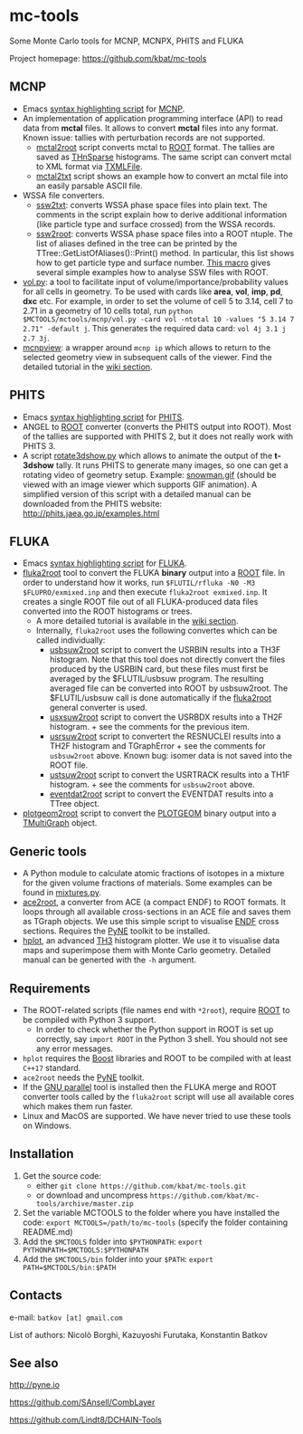 # mc-tools
Some Monte Carlo tools for MCNP, MCNPX, PHITS and FLUKA

Project homepage: https://github.com/kbat/mc-tools

## MСNР
* Emacs [syntax highlighting script](https://github.com/kbat/mc-tools/blob/master/mctools/mcnp/mcnpgen-mode.el) for [MCNP](https://mcnp.lanl.gov).
* An implementation of application programming interface (API) to
    read data from **mctal** files. It allows to convert **mctal**
    files into any format. Known issue: tallies with perturbation
    records are not supported.
  * [mctal2root](https://github.com/kbat/mc-tools/blob/master/mctools/mcnp/mctal2root.py)
      script converts mctal to [ROOT](http://root.cern) format. The
      tallies are saved as
      [THnSparse](https://root.cern.ch/doc/master/classTHnSparse.html)
      histograms. The same script can convert mctal to XML format via [TXMLFile](https://root.cern.ch/doc/master/classTXMLFile.html).
  * [mctal2txt](https://github.com/kbat/mc-tools/blob/master/mctools/mcnp/mctal2txt.py)
      script shows an example how to convert an mctal file into an easily parsable ASCII file.
* WSSA file converters.
  * [ssw2txt](https://github.com/kbat/mc-tools/blob/master/mctools/mcnp/ssw2txt.py):
	  converts WSSA phase space files into plain text. The comments in
	  the script explain how to derive additional information (like
	  particle type and surface crossed) from the WSSA records.
  * [ssw2root](https://github.com/kbat/mc-tools/blob/master/mctools/mcnp/ssw2root.py):
      converts WSSA phase space files into a ROOT ntuple.  The list of
      aliases defined in the tree can be printed by the
      TTree::GetListOfAliases()::Print() method. In particular, this
      list shows how to get particle type and surface number.  [This
      macro](https://github.com/kbat/mc-tools/blob/master/mctools/mcnp/examples/ssw2root/example.C)
      gives several simple examples how to analyse SSW files with
      ROOT.
* [vol.py](https://github.com/kbat/mc-tools/blob/master/mctools/mcnp/vol.py):
    a tool to facilitate input of volume/importance/probability values
    for all cells in geometry. To be used with cards like **area**, **vol**, **imp**, **pd**, **dxc** etc.
	For example, in order to set the volume of cell 5 to 3.14, cell 7 to 2.71 in a geometry of 10 cells total, run
```python $MCTOOLS/mctools/mcnp/vol.py -card vol -ntotal 10 -values "5 3.14 7 2.71" -default j```.
		This generates the required data card: ```vol 4j 3.1 j 2.7 3j```.
* [mcnpview](https://github.com/kbat/mc-tools/blob/master/mctools/mcnp/mcnpview.sh): a wrapper around ``mcnp ip`` which allows to return to the selected geometry view in subsequent calls of the viewer. Find the detailed tutorial in the [wiki section](https://github.com/kbat/mc-tools/wiki/mcnpview).

## PHITS
* Emacs [syntax highlighting script](https://github.com/kbat/mc-tools/blob/master/mctools/phits/phits-mode.el) for [PHITS](http://phits.jaea.go.jp/).
* ANGEL to [ROOT](http://root.cern) converter (converts the PHITS output into ROOT). Most of the tallies are supported with PHITS 2, but it does not really work with PHITS 3.
* A script
    [rotate3dshow.py](https://github.com/kbat/mc-tools/blob/master/mctools/phits/rotate3dshow.py)
    which allows to animate the output of the **t-3dshow** tally. It
    runs PHITS to generate many images, so one can get a rotating
    video of geometry setup. Example:
    [snowman.gif](https://phits.jaea.go.jp/image/snowman.gif)
    (should be viewed with an image viewer which supports GIF
    animation).  A simplified version of this script with a detailed
    manual can be downloaded from the PHITS website:
    <http://phits.jaea.go.jp/examples.html>

## FLUKA
* Emacs [syntax highlighting script](https://github.com/kbat/mc-tools/blob/master/mctools/fluka/fluka-mode.el) for [FLUKA](http://www.fluka.org).
* [fluka2root](https://github.com/kbat/mc-tools/blob/master/mctools/fluka/fluka2root.py) tool to convert the FLUKA **binary** output into a [ROOT](https://root.cern) file. In order to understand how it works, run ```$FLUTIL/rfluka -N0 -M3 $FLUPRO/exmixed.inp``` and then execute ```fluka2root exmixed.inp```. It creates a single ROOT file out of all FLUKA-produced data files converted into the ROOT histograms or trees.
  * A more detailed tutorial is available in the [wiki section](https://github.com/kbat/mc-tools/wiki/FLUKA).
  * Internally, `fluka2root` uses the following convertes which can be called individually:
    * [usbsuw2root](https://github.com/kbat/mc-tools/blob/master/mctools/fluka/usbsuw2root.py) script to convert the USRBIN results into a TH3F histogram. Note that this tool does not directly convert the files produced by the USRBIN card, but these files must first be averaged by the $FLUTIL/usbsuw program. The resulting averaged file can be converted into ROOT by usbsuw2root. The $FLUTIL/usbsuw call is done automatically if the [fluka2root](https://github.com/kbat/mc-tools/blob/master/mctools/fluka/fluka2root.py) general converter is used.
    * [usxsuw2root](https://github.com/kbat/mc-tools/blob/master/mctools/fluka/usxsuw2root.py) script to convert the USRBDX results into a TH2F histogram. + see the comments for the previous item.
    * [usrsuw2root](https://github.com/kbat/mc-tools/blob/master/mctools/fluka/usrsuw2root.py) script to convertert the
RESNUCLEI results into a TH2F histogram and TGraphError + see the comments for ```usbsuw2root``` above. Known bug: isomer data is not saved into the ROOT file.
    * [ustsuw2root](https://github.com/kbat/mc-tools/blob/master/mctools/fluka/ustsuw2root.py) script to convert the USRTRACK results into a TH1F histogram. + see the comments for ```usbsuw2root``` above.
    * [eventdat2root](https://github.com/kbat/mc-tools/blob/master/mctools/fluka/eventdat2root.py) script to convert the EVENTDAT results into a TTree object.
* [plotgeom2root](https://github.com/kbat/mc-tools/blob/master/mctools/fluka/plotgeom2root.py) script to convert the [PLOTGEOM](http://www.fluka.org/fluka.php?id=man_onl&sub=63) binary output into a [TMultiGraph](https://root.cern/root/html606/classTMultiGraph.html) object.

## Generic tools
* A Python module to calculate atomic fractions of isotopes in a
    mixture for the given volume fractions of materials. Some examples
    can be found in
    [mixtures.py](https://github.com/kbat/mc-tools/blob/master/mctools/common/mixtures.py).
* [ace2root](https://github.com/kbat/mc-tools/blob/master/mctools/common/ace2root.py), a converter from ACE (a compact ENDF) to ROOT formats. It loops through all available cross-sections in an ACE file and saves them as TGraph objects. We use this simple script to visualise [ENDF](http://www.nndc.bnl.gov/exfor/endf00.jsp) cross sections. Requires the [PyNE](http://pyne.io) toolkit to be installed.
* [hplot](https://github.com/kbat/mc-tools/tree/master/mctools/common/hplot), an advanced [TH3](https://root.cern.ch/doc/v608/classTH3.html) histogram plotter. We use it to visualise data maps and superimpose them with Monte Carlo geometry. Detailed manual can be generted with the ```-h``` argument.

## Requirements ##
* The ROOT-related scripts (file names end with ```*2root```), require [ROOT](http://root.cern) to be compiled with Python 3 support.
  * In order to check whether the Python
    support in ROOT is set up correctly, say
    ```import ROOT```
    in the Python 3 shell. You should not see any error messages.
* ```hplot``` requires the [Boost](https://www.boost.org) libraries and ROOT to be compiled with at least ```C++17``` standard.
* ```ace2root``` needs the [PyNE](http://pyne.io) toolkit.
* If the [GNU parallel](https://www.gnu.org/software/parallel) tool is
  installed then the FLUKA merge and ROOT converter tools called by
  the ```fluka2root``` script will use all available cores which makes
  them run faster.
* Linux and MacOS are supported. We have never tried to use these
  tools on Windows.

## Installation ##

1. Get the source code:
    - either
```git clone https://github.com/kbat/mc-tools.git```
    - or download and uncompress ```https://github.com/kbat/mc-tools/archive/master.zip```
2. Set the variable MCTOOLS to the folder where you have installed the
   code:
```export MCTOOLS=/path/to/mc-tools```
   (specify the folder containing README.md)
3. Add the ```$MCTOOLS``` folder into ```$PYTHONPATH```:
```export PYTHONPATH=$MCTOOLS:$PYTHONPATH```
4. Add the ```$MCTOOLS/bin``` folder into your ```$PATH```:
``` export PATH=$MCTOOLS/bin:$PATH ```

## Contacts ##
e-mail: `batkov [аt] gmail.com`

List of authors: Nicolò Borghi, Kazuyoshi Furutaka, Konstantin Batkov

## See also ##
http://pyne.io

https://github.com/SAnsell/CombLayer

https://github.com/Lindt8/DCHAIN-Tools
